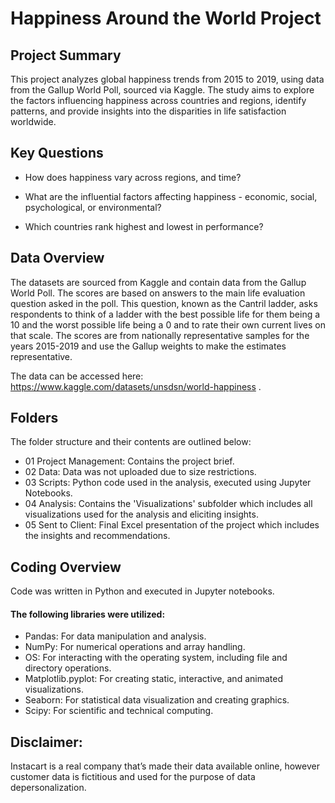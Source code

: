 # Happiness Around the World Project

## Project Summary
This project analyzes global happiness trends from 2015 to 2019, using data from the Gallup World Poll, sourced via Kaggle. The study aims to explore the factors influencing happiness across countries and regions, identify patterns, and provide insights into the disparities in life satisfaction worldwide.

## Key Questions
- How does happiness vary across regions, and time?

- What are the influential factors affecting happiness - economic, social, psychological, or environmental?

- Which countries rank highest and lowest in performance?

## Data Overview
The datasets are sourced from Kaggle and contain data from the Gallup World Poll. The scores are based on answers to the main life evaluation question asked in the poll. This question, known as the Cantril ladder, asks respondents to think of a ladder with the best possible life for them being a 10 and the worst possible life being a 0 and to rate their own current lives on that scale. The scores are from nationally representative samples for the years 2015-2019 and use the Gallup weights to make the estimates representative.

The data can be accessed here:
https://www.kaggle.com/datasets/unsdsn/world-happiness
.

## Folders
The folder structure and their contents are outlined below:
- 01 Project Management: Contains the project brief.
- 02 Data: Data was not uploaded due to size restrictions.
- 03 Scripts: Python code used in the analysis, executed using Jupyter Notebooks.
- 04 Analysis: Contains the 'Visualizations' subfolder which includes all visualizations used for the analysis and eliciting insights.
- 05 Sent to Client: Final Excel presentation of the project which includes the insights and recommendations.

## Coding Overview
Code was written in Python and executed in Jupyter notebooks.
#### The following libraries were utilized:
- Pandas: For data manipulation and analysis.
- NumPy: For numerical operations and array handling.
- OS: For interacting with the operating system, including file and directory operations.
- Matplotlib.pyplot: For creating static, interactive, and animated visualizations.
- Seaborn: For statistical data visualization and creating graphics.
- Scipy: For scientific and technical computing.

## Disclaimer: 
Instacart is a real company that’s made their data available online, however customer data is fictitious and used for the purpose of data depersonalization. 

